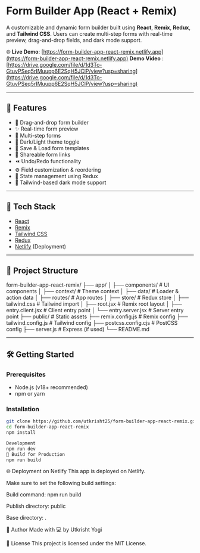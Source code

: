 # Form Builder App (React + Remix)
A customizable and dynamic form builder built using **React**, **Remix**, **Redux**, and **Tailwind CSS**. Users can create multi-step forms with real-time preview, drag-and-drop fields, and dark mode support.

🌐 **Live Demo**: [https://form-builder-app-react-remix.netlify.app](https://form-builder-app-react-remix.netlify.app)
**Demo Video** : [https://drive.google.com/file/d/1d3To-GtuvPSeq5rIMuupp6E2SqH5JClP/view?usp=sharing](https://drive.google.com/file/d/1d3To-GtuvPSeq5rIMuupp6E2SqH5JClP/view?usp=sharing)

---

## 🚀 Features

- 🧩 Drag-and-drop form builder
- ✨ Real-time form preview
- 📄 Multi-step forms
- 🎨 Dark/Light theme toggle
- 💾 Save & Load form templates
- 🔗 Shareable form links
- ⏪ Undo/Redo functionality
- ⚙️ Field customization & reordering
- 🧠 State management using Redux
- 🌙 Tailwind-based dark mode support

---

## 🧰 Tech Stack

- [React](https://reactjs.org/)
- [Remix](https://remix.run/)
- [Tailwind CSS](https://tailwindcss.com/)
- [Redux](https://redux.js.org/)
- [Netlify](https://www.netlify.com/) (Deployment)

---
## 📂 Project Structure
form-builder-app-react-remix/
├── app/
│ ├── components/ # UI components
│ ├── context/ # Theme context
│ ├── data/ # Loader & action data
│ ├── routes/ # App routes
│ ├── store/ # Redux store
│ ├── tailwind.css # Tailwind import
│ ├── root.jsx # Remix root layout
│ ├── entry.client.jsx # Client entry point
│ └── entry.server.jsx # Server entry point
├── public/ # Static assets
├── remix.config.js # Remix config
├── tailwind.config.js # Tailwind config
├── postcss.config.cjs # PostCSS config
├── server.js # Express (if used)
└── README.md

---

## 🛠️ Getting Started

### Prerequisites

- Node.js (v18+ recommended)
- npm or yarn

### Installation

```bash
git clone https://github.com/utkrisht25/form-builder-app-react-remix.git
cd form-builder-app-react-remix
npm install

Development 
npm run dev
🔧 Build for Production
npm run build
```

🌐 Deployment on Netlify
This app is deployed on Netlify.

Make sure to set the following build settings:

Build command: npm run build

Publish directory: public

Base directory: .

🙌 Author
Made with 💻 by Utkrisht Yogi

📃 License
This project is licensed under the MIT License.
